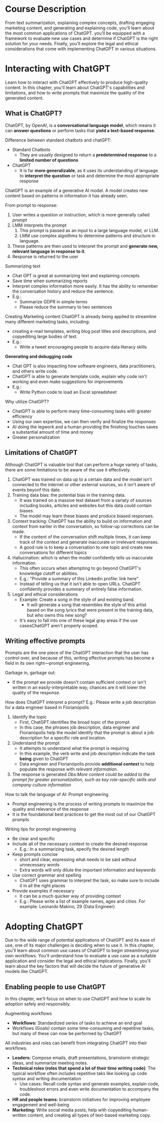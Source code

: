 # Course Description
From text summarization, explaining complex concepts, drafting engaging marketing content, and generating and explaining code, you'll learn about the most common applications of ChatGPT. you’ll be equipped with a framework to evaluate new use cases and determine if ChatGPT is the right solution for your needs. Finally, you'll explore the legal and ethical considerations that come with implementing ChatGPT in various situations.

# Interacting with ChatGPT
Learn how to interact with ChatGPT effectively to produce high-quality content. In this chapter, you'll learn about ChatGPT's capabilities and limitations, and how to write prompts that maximize the quality of the generated content. 

## What is ChatGPT?
ChatGPT, by OpenAI, is a **conversational language model**, which means it can **answer questions** or perform tasks that **yield a text-based response**.

Difference between standard chatbots and chatGPT:
- Standard Chatbots
    - They are usually designed to return a **predetermined response** to a **limited number of questions**
- ChatGPT
    - It is far **more generalizable**, as it uses its understanding of language to **interpret the question** or task and determine the most appropriate response


ChatGPT is an example of a generative AI model. A model creates new content based on patterns in information it has already seen.


From prompt to response:
1. User writes a question or instruction, which is more generally called *prompt*
2. LMM interprets the prompt
    1. This prompt is passed as an input to a large language model, or LLM. 
    1. LMM use complex algoithms to determine patterns and structure in language.
3. These patterns are then used to interpret the prompt and **generate new, relevant language in response to it**.
4. Response is returned to the user

Summarizing text
- Chat GPT is great at summarizing text and explaining concepts
- Save time when summarizing reports
- Interpret complex information more easily. It has the ability to remember the conversation history and reduce the sentence.
- E.g.:
    - Summarize GDPR in simple terms
    - Please reduce the summary to two sentences

Creating Marketing content
ChatGPT is already being applied to streamline many different marketing tasks, including:
- creating e-mail templates, writing blog post titles and descriptions, and copyediting large bodies of text.
- E.g.:
    - Write a tweet encouraging people to acquire data literacy skills

**Generating and debugging code**
- Chat GPT is also impacting how software engineers, data practitioners, and others write code.
- ChatGPT is able  to generate template code, explain why code isn't working and even make suggestions for improvements
- E.g.:
    - Write Python code to load an Excel spreadsheet

Why utilize ChatGPT?
- ChatGPT is able to perform many time-consuming tasks with greater efficiency
- Using our own expertise, we can then verify and finalize the responses
- AI doing the legwork and a human providing the finishing touches saves a substantial amount of time and money
- Greater personalization

## Limitations of ChatGPT
Although ChatGPT is valuable tool that can perform a huge variety of tasks, there are some limitations to be aware of the use it effectively.

1. ChatGPT was trained on data up to a certain data and the model isn't connected to the internet or other external sources, so it isn't aware of events beyonf this date.
2. Training data bias: the potential bias in the training data.
    - It was trained on a massive text dataset from a variaty of sources including books, articles and websites but this data could contain biases.
    - The model may learn these biases and produce biased responses.
3. Context tracking: ChatGPT has the ability to build on information and context from earlier in the conversation, so follow-up corrections can be made.
    - If the content of the conversation shift multiple times, it can keep track of the context and generate inaccurate or irrelevant responses.
    - A good rule is to keep a conversation to one topic and create new conversations for different topics
4. Hallucination: which is when the model confidently tells us inaccurate information.
    - This often occurs when attempting to go beyond ChatGPT's knowledge cutoff or abilities.
    - E.g.: "Provide a summary of this Linkedin profile: link here"
    - Instead of telling us that it isn't able to open URLs. ChatGPT confidently provides a summary of entirely false information.
5. Legal and ethical considerations
    - Example: Create a song in the style of and existing band.
        - It will generate a song that resembles the style of this artist based on the song lyrics that were present in the training data, but who owns this new song?
    - It's easy to fall into one of these legal gray areas if the use casesChatGPT aren't properly scoped.

## Writing effective prompts
Prompts are the one piece of the ChatGPT interaction that the user has control over, and because of this, writing effective prompts has become a field in its own right—prompt engineering.


Garbage in, garbage out:
- If the prompt we provide doesn't contain sufficient context or isn't written in an easily-interpretable way, chances are it will lower the quality of the response.

How does ChatGPT interpret a prompt? E.g.: Please write a job description for a data engineer based in Florianópolis
1. Identify the topic
    - First, ChatGPT identifies the broad topic of the prompt
    - In this case, the phrases job description, data engineer and Florianópolis help the model identify that the prompt is about a job description for a specific role and location.
2. Understand the prompt
    - It attempts to understand what the prompt is requiring
    - In this example, the verb write and job description indicate the task **being** given to ChatGPT
    - Data engineer and Florianópolis provide **additional context** to help populate the response with *relevant information*.
3. The response is generated
*Obs:More content could be added to the prompt for greater personalization, such as key role-specific skills and company culture information*

How to talk the language of AI: Prompt engineering
- Prompt engineering is the process of writing prompts to maximize the quality and relevance of the response
- It is the foundational best practices to get the most out of our ChatGPT prompts

Writing tips for prompt engineering
- Be clear and specific
- Include all of the necessary context to create the desired response
    - E.g.: In a summarizing task, specify the desired length
- Keep prompts concise
    - short and clear, expressing what needs to be said without unnecessary words
    - Extra words will only dilute the important information and keywords
- Use correct grammar and spelling
    - ChatGPT uses grammar to interpret the task, so make sure to include it in all the right places
- Provide examples if necessary
    - It can be a much quicker way of providing context
    - E.g.: Please write a list of example names, ages and cities. For example: Leonardo Makino, 29 (Data Engineer)



# Adopting ChatGPT
Due to the wide range of potential applications of ChatGPT and its ease of use, one of its major challenges is deciding when to use it. In this chapter, you'll learn about common use cases of ChatGPT to begin streamlining your own workflows. You'll understand how to evaluate a use case as a suitable application and consider the legal and ethical implications. Finally, you'll learn about the key factors that will decide the future of generative AI models like ChatGPT. 

## Enabling people to use ChatGPT
In this chapter, we'll focus on when to use ChatGPT and how to scale its adoption safely and responsibly.

Augmenting workflows
- **Workflows:** Standardized series of tasks to achieve an end goal
- Workflows (Goals) contain some time-consuming and repetitive tasks, but many of these can now be performed by ChatGPT


All industries and roles can benefit from integrating ChatGPT into their workflows.
- **Leaders:** Compose emails, draft presentations, brainstorm strategic ideas, and summarize meeting notes.
- **Technical roles (roles that spend a lot of their time writing code)**: The typical workflow often includes repetitive taks like looking up code syntax and writing documentation
    - Use cases: Recall code syntax and generate examples, explain code, troubleshoot errors and even write documentation to accompany the code.
- **HR and people teams:** brainstorm initiatives for improving employee engagement and well-being
- **Marketing:** Write social media posts, help with copyediting human-written content, and creating all types of text-based marketing copy.
